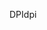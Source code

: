 <span data-ttu-id="eb776-101">DPI</span><span class="sxs-lookup"><span data-stu-id="eb776-101">dpi</span></span>